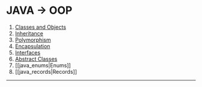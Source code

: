 # JAVA -> OOP
1. [Classes and Objects](classes_objects_java.md)
2. [Inheritance](inheritance_java.md)
3. [Polymorphism](polymorphism_java.md)
4. [Encapsulation](java_encapsulation.md)
5. [Interfaces](javainterfaces.md)
6. [Abstract Classes](java_abstraction.md)
7. [[java_enums|Enums]]
8. [[java_records|Records]]
- - - 
